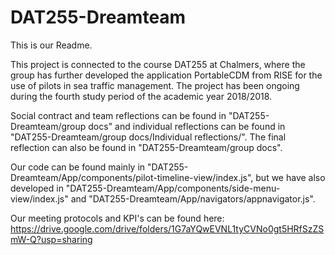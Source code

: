 # DAT255-Dreamteam

This is our Readme.

This project is connected to the course DAT255 at Chalmers, where the group has further developed the application PortableCDM from RISE for the use of pilots in sea traffic management. The project has been ongoing during the fourth study period of the academic year 2018/2018.

Social contract and team reflections can be found in "DAT255-Dreamteam/group docs" and individual reflections can be found in "DAT255-Dreamteam/group docs/Individual reflections/". The final reflection can also be found in "DAT255-Dreamteam/group docs". 

Our code can be found mainly in "DAT255-Dreamteam/App/components/pilot-timeline-view/index.js", but we have also developed in "DAT255-Dreamteam/App/components/side-menu-view/index.js" and "DAT255-Dreamteam/App/navigators/appnavigator.js".

Our meeting protocols and KPI's can be found here: https://drive.google.com/drive/folders/1G7aYQwEVNL1tyCVNo0gt5HRfSzZSmW-Q?usp=sharing
